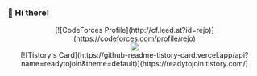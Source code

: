 ### 👋 Hi there!

<div align="center">
  [![CodeForces Profile](http://cf.leed.at?id=rejo)](https://codeforces.com/profile/rejo)
</div>
<div align="center">
  <a href="https://acmicpc.net/user/rejo"><img src="http://mazassumnida.wtf/api/v2/generate_badge?boj=rejo"></a>
</div>
<div align="center">
  [![Tistory's Card](https://github-readme-tistory-card.vercel.app/api?name=readytojoin&theme=default)](https://readytojoin.tistory.com/)
</div>
